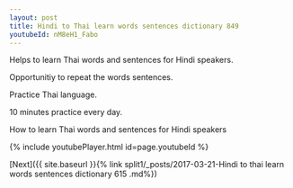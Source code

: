 ```yaml
---
layout: post
title: Hindi to Thai learn words sentences dictionary 849 
youtubeId: nM8eH1_Fabo
---
```

 
 
Helps to learn Thai words and sentences for Hindi speakers.

Opportunitiy to repeat the words sentences. 

Practice Thai language. 
 
10 minutes practice every day. 
 
How to learn Thai words and sentences for Hindi speakers 
 
{% include youtubePlayer.html id=page.youtubeId %}
 
 
[Next]({{ site.baseurl }}{% link  split1/_posts/2017-03-21-Hindi to thai learn words sentences dictionary 615 .md%})
 
